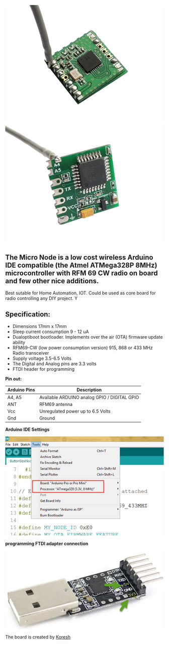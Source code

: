 ![enter image description here](https://github.com/EasySensors/microNode/blob/master/pics/microNode1cr.jpg?raw=true)
![enter image description here](https://github.com/EasySensors/microNode/blob/master/pics/microNode2cr.jpg?raw=true)

**The Micro Node is a low cost wireless Arduino IDE compatible (the Atmel ATMega328P 8MHz) microcontroller with RFM 69 CW radio on board and few other nice additions.** 
------------------------------------------------------------------------

Best sutable for Home Automation, IOT. Could be used as core board for radio controlling any DIY project. Y

## Specification: ##
 - Dimensions 17mm x 17mm
 - Sleep current consumption 9 - 12 uA
 - Dualoptiboot bootloader. Implements over the air (OTA) firmware update ability
 - RFM69-CW (low power consumption version) 915, 868 or 433 MHz Radio transceiver
 - Supply voltage  3.5-6.5 Volts
 - The Digital and Analog pins are 3.3 volts
 - FTDI  header for programming

**Pin out:** 

Arduino Pins|	Description
------------|--------------
A4, A5 |	Available ARDUINO analog GPIO / DIGITAL GPIO
ANT |	RFM69 antenna
Vcc | Unregulated power up to 6.5 Volts
Gnd | Ground

**Arduino IDE Settings**

![Arduino IDE Settings](https://github.com/EasySensors/ButtonSizeNode/blob/master/pics/IDEsettings.jpg?raw=true)

**programming FTDI adapter connection**

![enter image description here](https://github.com/EasySensors/ButtonSizeNode/blob/master/pics/FTDIvcc5-3.jpg?raw=true)


The board is created by  [Koresh](https://www.openhardware.io/user/143/projects/Koresh)
